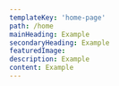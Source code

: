 ```yaml
---
templateKey: 'home-page'
path: /home
mainHeading: Example
secondaryHeading: Example
featuredImage: 
description: Example
content: Example
---
```

